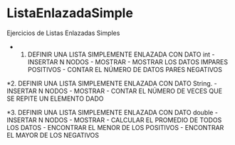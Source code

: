 # ListaEnlazadaSimple
 Ejercicios de Listas Enlazadas Simples
* 1.	DEFINIR UNA LISTA SIMPLEMENTE ENLAZADA CON DATO int - 
INSERTAR N NODOS - MOSTRAR - MOSTRAR LOS DATOS IMPARES POSITIVOS - 
CONTAR EL NÚMERO DE DATOS PARES NEGATIVOS

*2.	DEFINIR UNA LISTA SIMPLEMENTE ENLAZADA CON DATO String. - 
INSERTAR N NODOS - MOSTRAR - 
CONTAR EL NÚMERO DE VECES QUE SE REPITE UN ELEMENTO DADO

*3.	DEFINIR UNA LISTA SIMPLEMENTE ENLAZADA CON DATO double - 
INSERTAR N NODOS - MOSTRAR - CALCULAR EL PROMEDIO DE TODOS LOS DATOS - 
ENCONTRAR EL MENOR DE LOS POSITIVOS - 
ENCONTRAR EL MAYOR DE LOS NEGATIVOS